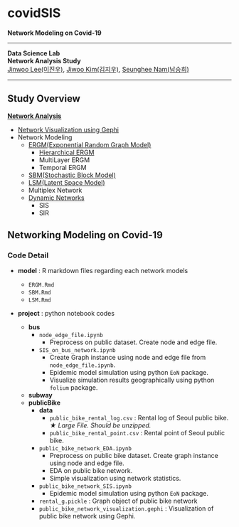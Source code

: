 # covidSIS

**Network Modeling on Covid-19**

---

**Data Science Lab**  
**Network Analysis Study**  
[Jinwoo Lee(이진우)](https://github.com/jinwu99), [Jiwoo Kim(김지우)](https://github.com/zioo1004), [Seunghee Nam(남승희)](https://github.com/shd04121)

---


## Study Overview

**[Network Analysis](https://www.notion.so/Network-Analysis-c36b0e2c19ed4e3d865aa8c94a11b88e)**

- [Network Visualization using Gephi](https://www.notion.so/Gephi-cd69959603f9477881a0e68bada90daf)
- Network Modeling
  - [ERGM(Exponential Random Graph Model)](https://www.notion.so/ERGM-Exponential-Random-Graph-Model-d5bdb371c7fa47e9838bcf646a2b2a93)
    - [Hierarchical ERGM](https://docs.google.com/presentation/d/1nJbM5os3KeD4proiX-znSSRXwCY6jqvdsQqvSDmzU48/edit?usp=sharing)
    - MultiLayer ERGM
    - Temporal ERGM
  - [SBM(Stochastic Block Model)](https://www.notion.so/SBM-Stochastic-Block-Model-52cc1201be204a1caa4c6991ce934761)
  - [LSM(Latent Space Model)](https://www.notion.so/LSM-Latent-Space-Model-70f876fdf70546299b7bf1dcd158a760)
  - Multiplex Network
  - [Dynamic Networks](https://www.notion.so/Dynamic-Networks-fdc592a56e1a42fe835611b6b5d351cb)
    - SIS
    - SIR
    
## Networking Modeling on Covid-19

### Code Detail

- **model** : R markdown files regarding each network models
  - `ERGM.Rmd`
  - `SBM.Rmd`
  - `LSM.Rmd`
  
- **project** : python notebook codes
  - **bus**
    - `node_edge_file.ipynb`
      - Preprocess on public dataset. Create node and edge file.
    - `SIS_on_bus_network.ipynb`
      - Create Graph instance using node and edge file from `node_edge_file.ipynb`.
      - Epidemic model simulation using python `EoN` package.
      - Visualize simulation results geographically using python `folium` package.
  - **subway**
  - **publicBike**
    - **data**
      - `public_bike_rental_log.csv` : Rental log of Seoul public bike. *★ Large File. Should be unzipped.*
      - `public_bike_rental_point.csv` : Rental point of Seoul public bike.
    - `public_bike_network_EDA.ipynb`
      - Preprocess on public bike dataset. Create graph instance using node and edge file.
      - EDA on public bike network.
      - Simple visualization using network statistics.
    - `public_bike_network_SIS.ipynb` 
      - Epidemic model simulation using python `EoN` package.
    - `rental_g.pickle` : Graph object of public bike network
    - `public_bike_network_visualization.gephi` : Visualization of public bike network using Gephi.
    
